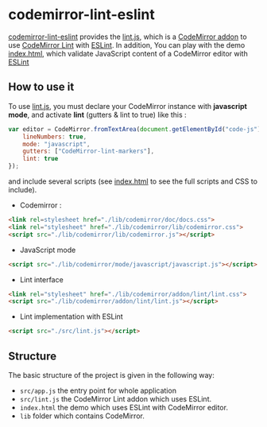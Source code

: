 # codemirror-lint-eslint

[codemirror-lint-eslint](https://github.com/liuliangsir/codemirror-lint-eslint) provides the [lint.js](https://github.com/liuliangsir/codemirror-lint-eslint/blob/master/src/lint.js), which is a [CodeMirror addon](http://codemirror.net/doc/manual.html#addons)
to use [CodeMirror Lint](http://codemirror.net/addon/lint/lint.js) with [ESLint](https://github.com/eslint/eslint). In addition, You can play with the demo [index.html](https://github.com/liuliangsir/codemirror-lint-eslint/blob/master/index.html), which validate JavaScript content of a CodeMirror editor with [ESLint](https://github.com/eslint/eslint)

## How to use it

To use [lint.js](https://github.com/liuliangsir/codemirror-lint-eslint/blob/master/src/lint.js), you must declare your CodeMirror instance with
**javascript mode**, and activate **lint** (gutters & lint to true) like this :

```javascript
var editor = CodeMirror.fromTextArea(document.getElementById("code-js"), {
    lineNumbers: true,
    mode: "javascript",
    gutters: ["CodeMirror-lint-markers"],
    lint: true
});
```

and include several scripts (see [index.html](https://github.com/liuliangsir/codemirror-lint-eslint/blob/master/index.html) to see the full scripts and CSS to include).

* Codemirror :

```html
<link rel=stylesheet href="./lib/codemirror/doc/docs.css">
<link rel="stylesheet" href="./lib/codemirror/lib/codemirror.css">
<script src="./lib/codemirror/lib/codemirror.js"></script>
```

* JavaScript mode

```html
<script src="./lib/codemirror/mode/javascript/javascript.js"></script>
```

* Lint interface

```html
<link rel="stylesheet" href="./lib/codemirror/addon/lint/lint.css">
<script src="./lib/codemirror/addon/lint/lint.js"></script>
```

* Lint implementation with ESLint

```html
<script src="./src/lint.js"></script>
```

## Structure

The basic structure of the project is given in the following way:

* `src/app.js` the entry point for whole application
* `src/lint.js` the CodeMirror Lint addon which uses ESLint.
* `index.html` the demo which uses ESLint with CodeMirror editor.
* `lib` folder which contains CodeMirror.
